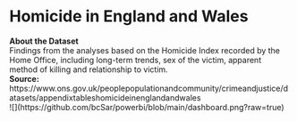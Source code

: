 <h1>Homicide in England and Wales</h1>
<b>About the Dataset</b><br>
Findings from the analyses based on the Homicide Index recorded by the Home Office, including long-term trends, sex of the victim, apparent method of killing and relationship to victim.
<br><b>Source:</b> https://www.ons.gov.uk/peoplepopulationandcommunity/crimeandjustice/datasets/appendixtableshomicideinenglandandwales
<br>
![](https://github.com/bcSar/powerbi/blob/main/dashboard.png?raw=true)
